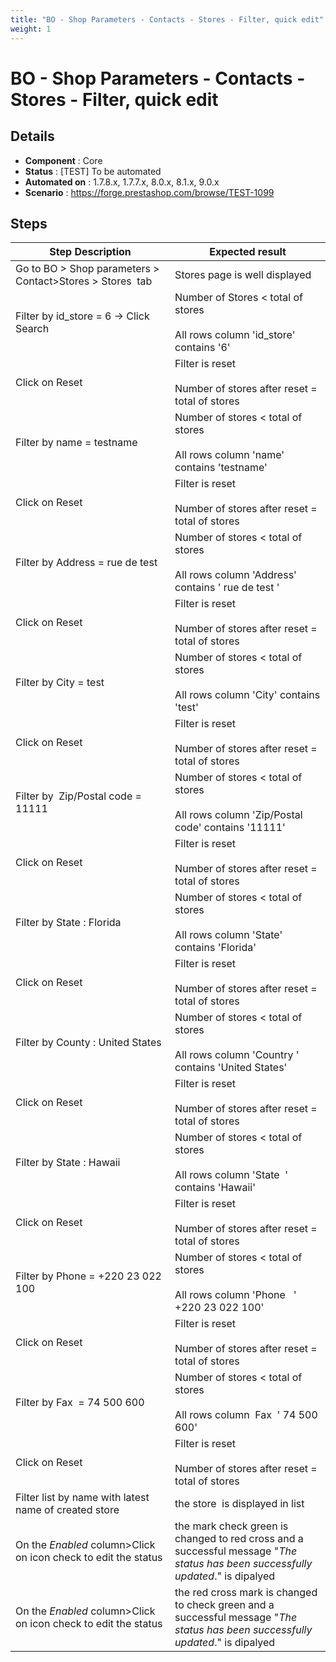 ```yaml
---
title: "BO - Shop Parameters - Contacts - Stores - Filter, quick edit"
weight: 1
---
```


# BO - Shop Parameters - Contacts - Stores - Filter, quick edit
## Details
* **Component** : Core
* **Status** : [TEST] To be automated
* **Automated on** : 1.7.8.x, 1.7.7.x, 8.0.x, 8.1.x, 9.0.x
* **Scenario** : https://forge.prestashop.com/browse/TEST-1099

## Steps
| Step Description | Expected result |
| ----- | ----- |
| Go to BO > Shop parameters > Contact>Stores > Stores  tab | Stores page is well displayed |
| Filter by id_store = 6 -> Click Search | Number of Stores < total of stores<br><br>All rows column 'id_store' contains '6' |
| Click on Reset | Filter is reset<br><br>Number of stores after reset = total of stores |
| Filter by name = testname | Number of stores < total of stores<br><br>All rows column 'name' contains 'testname' |
| Click on Reset | Filter is reset<br><br>Number of stores after reset = total of stores |
| Filter by Address = rue de test | Number of stores < total of stores<br><br>All rows column 'Address' contains ' rue de test ' |
| Click on Reset | Filter is reset<br><br>Number of stores after reset = total of stores |
| Filter by City = test | Number of stores < total of stores<br><br>All rows column 'City' contains 'test' |
| Click on Reset | Filter is reset<br><br>Number of stores after reset = total of stores |
| Filter by  Zip/Postal code = 11111 | Number of stores < total of stores<br><br>All rows column 'Zip/Postal code' contains '11111' |
| Click on Reset | Filter is reset<br><br>Number of stores after reset = total of stores |
| Filter by State : Florida | Number of stores < total of stores<br><br>All rows column 'State' contains 'Florida' |
| Click on Reset | Filter is reset<br><br>Number of stores after reset = total of stores |
| Filter by County : United States | Number of stores < total of stores<br><br>All rows column 'Country ' contains 'United States' |
| Click on Reset | Filter is reset<br><br>Number of stores after reset = total of stores |
| Filter by State : Hawaii | Number of stores < total of stores<br><br>All rows column 'State  ' contains 'Hawaii' |
| Click on Reset | Filter is reset<br><br>Number of stores after reset = total of stores |
| Filter by Phone = +220 23 022 100 | Number of stores < total of stores<br><br>All rows column 'Phone   ' +220 23 022 100' |
| Click on Reset | Filter is reset<br><br>Number of stores after reset = total of stores |
| Filter by Fax  = 74 500 600 | Number of stores < total of stores<br><br>All rows column  Fax  ' 74 500 600' |
| Click on Reset | Filter is reset<br><br>Number of stores after reset = total of stores |
| Filter list by name with latest name of created store | the store  is displayed in list |
| On the _*Enabled*_ column>Click on icon check to edit the status | the mark check green is changed to red cross and a successful message "_The status has been successfully updated_." is dipalyed |
| On the _*Enabled*_ column>Click on icon check to edit the status | the red cross mark is changed to check green and a successful message "_The status has been successfully updated_." is dipalyed |

